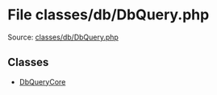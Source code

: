 File classes/db/DbQuery.php
=========

Source: [classes/db/DbQuery.php](https://github.com/PrestaShop/PrestaShop/blob/1.6.0.14/classes/db/DbQuery.php)


Classes
-------

* [DbQueryCore](class.DbQueryCore.md)

